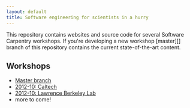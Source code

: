 ```yaml
---
layout: default
title: Software engineering for scientists in a hurry
---
```


This repository contains websites and source code for several Software
Carpentry workshops.  If you're developing a new workshop [master][]
branch of this repository contains the current state-of-the-art
content.

## Workshops

* [Master branch](master)
* [2012-10: Caltech](2012-10-caltech)
* [2012-10: Lawrence Berkeley Lab](2012-10-lbl)
* more to come!
